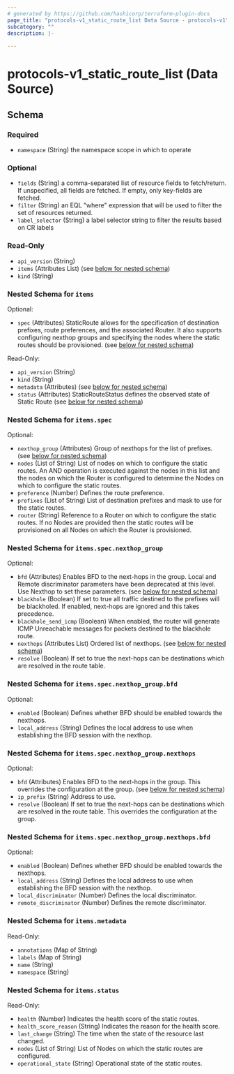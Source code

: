 ```yaml
---
# generated by https://github.com/hashicorp/terraform-plugin-docs
page_title: "protocols-v1_static_route_list Data Source - protocols-v1"
subcategory: ""
description: |-
  
---
```


# protocols-v1_static_route_list (Data Source)





<!-- schema generated by tfplugindocs -->
## Schema

### Required

- `namespace` (String) the namespace scope in which to operate

### Optional

- `fields` (String) a comma-separated list of resource fields to fetch/return.  If unspecified, all fields are fetched.  If empty, only key-fields are fetched.
- `filter` (String) an EQL "where" expression that will be used to filter the set of resources returned.
- `label_selector` (String) a label selector string to filter the results based on CR labels

### Read-Only

- `api_version` (String)
- `items` (Attributes List) (see [below for nested schema](#nestedatt--items))
- `kind` (String)

<a id="nestedatt--items"></a>
### Nested Schema for `items`

Optional:

- `spec` (Attributes) StaticRoute allows for the specification of destination prefixes, route preferences, and the associated Router. It also supports configuring nexthop groups and specifying the nodes where the static routes should be provisioned. (see [below for nested schema](#nestedatt--items--spec))

Read-Only:

- `api_version` (String)
- `kind` (String)
- `metadata` (Attributes) (see [below for nested schema](#nestedatt--items--metadata))
- `status` (Attributes) StaticRouteStatus defines the observed state of Static Route (see [below for nested schema](#nestedatt--items--status))

<a id="nestedatt--items--spec"></a>
### Nested Schema for `items.spec`

Optional:

- `nexthop_group` (Attributes) Group of nexthops for the list of prefixes. (see [below for nested schema](#nestedatt--items--spec--nexthop_group))
- `nodes` (List of String) List of nodes on which to configure the static routes. An AND operation is executed against the nodes in this list and the nodes on which the Router is configured to determine the Nodes on which to configure the static routes.
- `preference` (Number) Defines the route preference.
- `prefixes` (List of String) List of destination prefixes and mask to use for the static routes.
- `router` (String) Reference to a Router on which to configure the static routes.  If no Nodes are provided then the static routes will be provisioned on all Nodes on which the Router is provisioned.

<a id="nestedatt--items--spec--nexthop_group"></a>
### Nested Schema for `items.spec.nexthop_group`

Optional:

- `bfd` (Attributes) Enables BFD to the next-hops in the group. Local and Remote discriminator parameters have been deprecated at this level. Use Nexthop to set these parameters. (see [below for nested schema](#nestedatt--items--spec--nexthop_group--bfd))
- `blackhole` (Boolean) If set to true all traffic destined to the prefixes will be blackholed.  If enabled, next-hops are ignored and this takes precedence.
- `blackhole_send_icmp` (Boolean) When enabled, the router will generate ICMP Unreachable messages for packets destined to the blackhole route.
- `nexthops` (Attributes List) Ordered list of nexthops. (see [below for nested schema](#nestedatt--items--spec--nexthop_group--nexthops))
- `resolve` (Boolean) If set to true the next-hops can be destinations which are resolved in the route table.

<a id="nestedatt--items--spec--nexthop_group--bfd"></a>
### Nested Schema for `items.spec.nexthop_group.bfd`

Optional:

- `enabled` (Boolean) Defines whether BFD should be enabled towards the nexthops.
- `local_address` (String) Defines the local address to use when establishing the BFD session with the nexthop.


<a id="nestedatt--items--spec--nexthop_group--nexthops"></a>
### Nested Schema for `items.spec.nexthop_group.nexthops`

Optional:

- `bfd` (Attributes) Enables BFD to the next-hops in the group. This overrides the configuration at the group. (see [below for nested schema](#nestedatt--items--spec--nexthop_group--nexthops--bfd))
- `ip_prefix` (String) Address to use.
- `resolve` (Boolean) If set to true the next-hops can be destinations which are resolved in the route table. This overrides the configuration at the group.

<a id="nestedatt--items--spec--nexthop_group--nexthops--bfd"></a>
### Nested Schema for `items.spec.nexthop_group.nexthops.bfd`

Optional:

- `enabled` (Boolean) Defines whether BFD should be enabled towards the nexthops.
- `local_address` (String) Defines the local address to use when establishing the BFD session with the nexthop.
- `local_discriminator` (Number) Defines the local discriminator.
- `remote_discriminator` (Number) Defines the remote discriminator.





<a id="nestedatt--items--metadata"></a>
### Nested Schema for `items.metadata`

Read-Only:

- `annotations` (Map of String)
- `labels` (Map of String)
- `name` (String)
- `namespace` (String)


<a id="nestedatt--items--status"></a>
### Nested Schema for `items.status`

Read-Only:

- `health` (Number) Indicates the health score of the static routes.
- `health_score_reason` (String) Indicates the reason for the health score.
- `last_change` (String) The time when the state of the resource last changed.
- `nodes` (List of String) List of Nodes on which the static routes are configured.
- `operational_state` (String) Operational state of the static routes.
